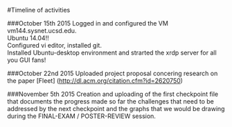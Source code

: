 #Timeline of activities

###October 15th 2015
Logged in and configured the VM vm144.sysnet.ucsd.edu.<br/>
Ubuntu 14.04!!<br/>
Configured vi editor, installed git.<br/>
Installed Ubuntu-desktop environment and strarted the xrdp server for all you GUI fans!

###October 22nd 2015
Uploaded project proposal concering research on the paper [Fleet] (http://dl.acm.org/citation.cfm?id=2620750)

###November 5th 2015
Creation and uploading of the first checkpoint file that documents the progress made so far the challenges that need to be addressed by the next checkpoint and the graphs that we would be drawing during the FINAL-EXAM / POSTER-REVIEW session.
